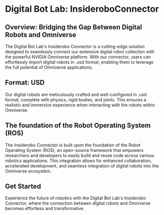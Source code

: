 # Digital Bot Lab: InsideroboConnector

## Overview: Bridging the Gap Between Digital Robots and Omniverse

The Digital Bot Lab's Insiderobo Connector is a cutting-edge solution designed to seamlessly connect our extensive digital robot collection with the powerful NVIDIA Omniverse platform. With our connector, users can effortlessly import digital robots in .usd format, enabling them to leverage the full potential of Omniverse applications.

## Format: USD

Our digital robots are meticulously crafted and well-configured in .usd format, complete with physics, rigid bodies, and joints. This ensures a realistic and immersive experience when interacting with the robots within Omniverse.

## The foundation of the Robot Operating System (ROS)

The Insiderobo Connector is built upon the foundation of the Robot Operating System (ROS), an open-source framework that empowers researchers and developers to easily build and reuse code across various robotics applications. This integration allows for enhanced collaboration, accelerated development, and seamless integration of digital robots into the Omniverse ecosystem.


## Get Started

Experience the future of robotics with the Digital Bot Lab's Insiderobo Connector, where the connection between digital robots and Omniverse becomes effortless and transformative.
